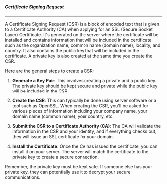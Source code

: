 


##### Certificate Signing Request
---
A Certificate Signing Request (CSR) is a block of encoded text that is given to a Certificate Authority (CA) when applying for an SSL (Secure Socket Layer) Certificate. It's generated on the server where the certificate will be installed and contains information that will be included in the certificate such as the organization name, common name (domain name), locality, and country. It also contains the public key that will be included in the certificate. A private key is also created at the same time you create the CSR.

Here are the general steps to create a CSR:

1. **Generate a Key Pair**: This involves creating a private and a public key. The private key should be kept secure and private while the public key will be included in the CSR.
    
2. **Create the CSR**: This can typically be done using server software or a tool such as OpenSSL. When creating the CSR, you'll be asked for various pieces of information including your company name, your domain name (common name), your country, etc.
    
3. **Submit the CSR to a Certificate Authority (CA)**: The CA will validate the information in the CSR and your identity, and if everything checks out, they will issue an SSL certificate for your domain.
    
4. **Install the Certificate**: Once the CA has issued the certificate, you can install it on your server. The server will match the certificate to the private key to create a secure connection.
    

Remember, the private key must be kept safe. If someone else has your private key, they can potentially use it to decrypt your secure communications.